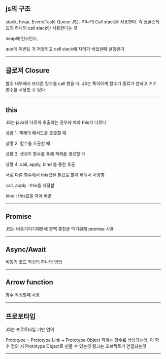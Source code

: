 ## js의 구조
stack, heap, Event(Task) Queue
JS는 하나의 Call stack을 사용한다.
즉 싱글스레드의 하나의 call stack만 사용한다는 것

heap에 인스턴스,

que에 이벤트 가 저장되고 call stack에 자리가 비었을때 실행된다

-----------------------------------------------------------------------------------

## 클로저 Closure

함수 내부에서 또다른 함수를 call 했을 때, JS는 특이하게 함수가 종료가 안되고 거기 변수를 사용할 수 있다.

-----------------------------------------------------------------------------------

## this 
JS는 java와 다르게 호출하는 경우에 따라 this가 다르다

상황 1. 객체의 메서드를 호출할 때 

상황 2. 함수를 호출할 때

상황 3. 생성자 함수를 통해 객체를 생성할 때

상황 4. call, apply, bind 를 통한 호출

서로 다른 함수에서 this값을 필요로 할때 바꿔서 사용함

call, apply : this를 지정함

bind : this값을 아예 바꿈

-----------------------------------------------------------------------------------

## Promise
JS는 비동기이기때문에 콜백 중첩을 막기위해 promise 사용

-----------------------------------------------------------------------------------

## Async/Await
비동기 코드 작성의 하나의 방법

-----------------------------------------------------------------------------------

## Arrow function
함수 작성할때 사용

-----------------------------------------------------------------------------------

## 프로토타입
JS는 프로토타입 기반 언어

Prototype = Prototype Link + Prototype Object
객체는 함수로 생성되는데, 이 함수 정의 시 Prototype Object로 만들 수 있는것
링크는 오브젝트가 연결되는것

-----------------------------------------------------------------------------------

